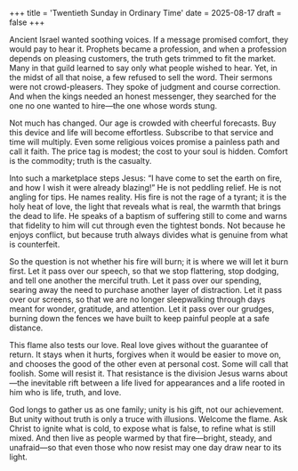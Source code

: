 +++
title = 'Twentieth Sunday in Ordinary Time'
date = 2025-08-17
draft = false
+++

Ancient Israel wanted soothing voices. If a message promised comfort, they would pay to hear it. Prophets became a profession, and when a profession depends on pleasing customers, the truth gets trimmed to fit the market. Many in that guild learned to say only what people wished to hear. Yet, in the midst of all that noise, a few refused to sell the word. Their sermons were not crowd-pleasers. They spoke of judgment and course correction. And when the kings needed an honest messenger, they searched for the one no one wanted to hire—the one whose words stung.

Not much has changed. Our age is crowded with cheerful forecasts. Buy this device and life will become effortless. Subscribe to that service and time will multiply. Even some religious voices promise a painless path and call it faith. The price tag is modest; the cost to your soul is hidden. Comfort is the commodity; truth is the casualty.

Into such a marketplace steps Jesus: “I have come to set the earth on fire, and how I wish it were already blazing!” He is not peddling relief. He is not angling for tips. He names reality. His fire is not the rage of a tyrant; it is the holy heat of love, the light that reveals what is real, the warmth that brings the dead to life. He speaks of a baptism of suffering still to come and warns that fidelity to him will cut through even the tightest bonds. Not because he enjoys conflict, but because truth always divides what is genuine from what is counterfeit.

So the question is not whether his fire will burn; it is where we will let it burn first. Let it pass over our speech, so that we stop flattering, stop dodging, and tell one another the merciful truth. Let it pass over our spending, searing away the need to purchase another layer of distraction. Let it pass over our screens, so that we are no longer sleepwalking through days meant for wonder, gratitude, and attention. Let it pass over our grudges, burning down the fences we have built to keep painful people at a safe distance.

This flame also tests our love. Real love gives without the guarantee of return. It stays when it hurts, forgives when it would be easier to move on, and chooses the good of the other even at personal cost. Some will call that foolish. Some will resist it. That resistance is the division Jesus warns about—the inevitable rift between a life lived for appearances and a life rooted in him who is life, truth, and love.

God longs to gather us as one family; unity is his gift, not our achievement. But unity without truth is only a truce with illusions. Welcome the flame. Ask Christ to ignite what is cold, to expose what is false, to refine what is still mixed. And then live as people warmed by that fire—bright, steady, and unafraid—so that even those who now resist may one day draw near to its light.
